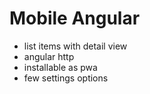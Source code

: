# Mobile Angular

- list items with detail view
- angular http
- installable as pwa
- few settings options